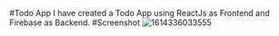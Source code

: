 #Todo App
I have created a Todo App using ReactJs as Frontend and Firebase as Backend.
#Screenshot
![1614336033555](https://user-images.githubusercontent.com/83536592/116811855-e57a2a00-ab64-11eb-9eca-a297b1f5f8d8.jpg)
